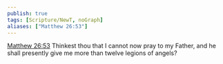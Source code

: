```yaml
---
publish: true
tags: [Scripture/NewT, noGraph]
aliases: ["Matthew 26:53"]
---
```

[Matthew 26:53](https://churchofjesuschrist.org/study/scriptures/nt/matt/26?lang=eng&id=p53#p53) Thinkest thou that I cannot now pray to my Father, and he shall presently give me more than twelve legions of angels?
